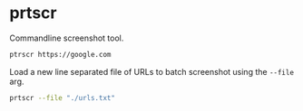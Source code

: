# prtscr

Commandline screenshot tool.

```bash
ptrscr https://google.com
```

Load a new line separated file of URLs to batch screenshot using the `--file` arg.

```bash
prtscr --file "./urls.txt"
```
